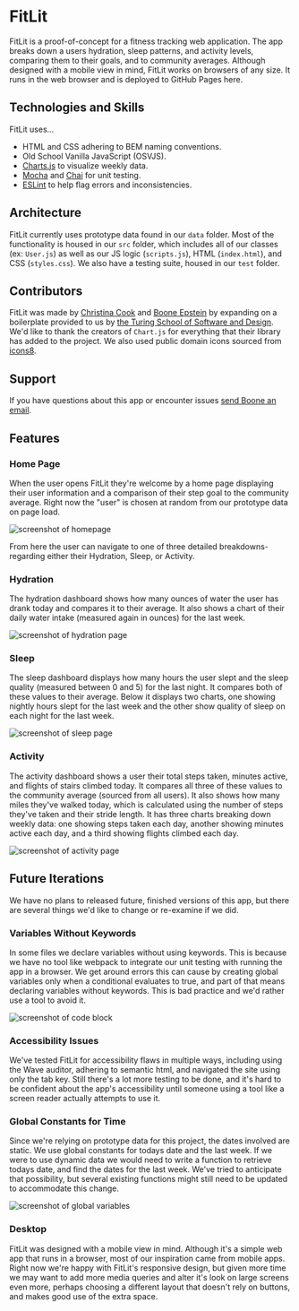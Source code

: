 # FitLit

FitLit is a proof-of-concept for a fitness tracking web application. The app breaks down a users hydration, sleep patterns, and activity levels, comparing them to their goals, and to community averages. Although designed with a mobile view in mind, FitLit works on browsers of any size. It runs in the web browser and is deployed to GitHub Pages here.

## Technologies and Skills

FitLit uses...
* HTML and CSS adhering to BEM naming conventions.
* Old School Vanilla JavaScript (OSVJS).
* [Charts.js](https://www.chartjs.org/) to visualize weekly data. 
* [Mocha](https://mochajs.org/) and [Chai](https://www.chaijs.com/) for unit testing. 
* [ESLint](https://eslint.org/) to help flag errors and inconsistencies. 

## Architecture
FitLit currently uses prototype data found in our `data` folder. Most of the functionality is housed in our `src` folder, which includes all of our classes (ex: `User.js`) as well as our JS logic (`scripts.js`), HTML (`index.html`), and CSS (`styles.css`). We also have a testing suite, housed in our `test` folder.

## Contributors

FitLit was made by [Christina Cook](https://github.com/christina-cook) and [Boone Epstein](https://github.com/deadbelly) by expanding on a boilerplate provided to us by [the Turing School of Software and Design](https://turing.io/). We'd like to thank the creators of `Chart.js` for everything that their library has added to the project. We also used public domain icons sourced from [icons8](https://icons8.com/icons/set/public-domain).

## Support

If you have questions about this app or encounter issues [send Boone an email](mailto:boonejamin@gmail.com).

## Features

### Home Page
When the user opens FitLit they're welcome by a home page displaying their user information and a comparison of their step goal to the community average. Right now the "user" is chosen at random from our prototype data on page load. 

![screenshot of homepage](https://github.com/deadbelly/FitLit/blob/feature/README/assets/main-page.png)

From here the user can navigate to one of three detailed breakdowns- regarding either their Hydration, Sleep, or Activity. 

### Hydration 
The hydration dashboard shows how many ounces of water the user has drank today and compares it to their average. It also shows a chart of their daily water intake (measured again in ounces) for the last week.

![screenshot of hydration page](https://github.com/deadbelly/FitLit/blob/feature/README/assets/hydration.png)

### Sleep
The sleep dashboard displays how many hours the user slept and the sleep quality (measured between 0 and 5) for the last night. It compares both of these values to their average. Below it displays two charts, one showing nightly hours slept for the last week and the other show quality of sleep on each night for the last week.

![screenshot of sleep page](https://github.com/deadbelly/FitLit/blob/feature/README/assets/sleep.png)

### Activity
The activity dashboard shows a user their total steps taken, minutes active, and flights of stairs climbed today. It compares all three of these values to the community average (sourced from all users). It also shows how many miles they've walked today, which is calculated using the number of steps they've taken and their stride length. It has three charts breaking down weekly data: one showing steps taken each day, another showing minutes active each day, and a third showing flights climbed each day.

![screenshot of activity page](https://github.com/deadbelly/FitLit/blob/feature/README/assets/activity.png)

## Future Iterations

We have no plans to released future, finished versions of this app, but there are several things we'd like to change or re-examine if we did.
### Variables Without Keywords
In some files we declare variables without using keywords. This is because we have no tool like webpack to integrate our unit testing with running the app in a browser. We get around errors this can cause by creating global variables only when a conditional evaluates to true, and part of that means declaring variables without keywords. This is bad practice and we'd rather use a tool to avoid it. 

![screenshot of code block](https://github.com/deadbelly/FitLit/blob/feature/README/assets/code-block.png)

### Accessibility Issues
We've tested FitLit for accessibility flaws in multiple ways, including using the Wave auditor, adhering to semantic html, and navigated the site using only the tab key. Still there's a lot more testing to be done, and it's hard to be confident about the app's accessibility until someone using a tool like a screen reader actually attempts to use it.

### Global Constants for Time
Since we're relying on prototype data for this project, the dates involved are static. We use global constants for todays date and the last week. If we were to use dynamic data we would need to write a function to retrieve todays date, and find the dates for the last week. We've tried to anticipate that possibility, but several existing functions might still need to be updated to accommodate this change.

![screenshot of global variables](https://github.com/deadbelly/FitLit/blob/feature/README/assets/global-variables.png)

### Desktop 
FitLit was designed with a mobile view in mind. Although it's a simple web app that runs in a browser, most of our inspiration came from mobile apps. Right now we're happy with FitLit's responsive design, but given more time we may want to add more media queries and alter it's look on large screens even more, perhaps choosing a different layout that doesn't rely on buttons, and makes good use of the extra space. 
